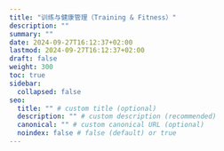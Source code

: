 ```yaml
---
title: "训练与健康管理（Training & Fitness）"
description: ""
summary: ""
date: 2024-09-27T16:12:37+02:00
lastmod: 2024-09-27T16:12:37+02:00
draft: false
weight: 300
toc: true
sidebar:
  collapsed: false
seo:
  title: "" # custom title (optional)
  description: "" # custom description (recommended)
  canonical: "" # custom canonical URL (optional)
  noindex: false # false (default) or true
---
```


